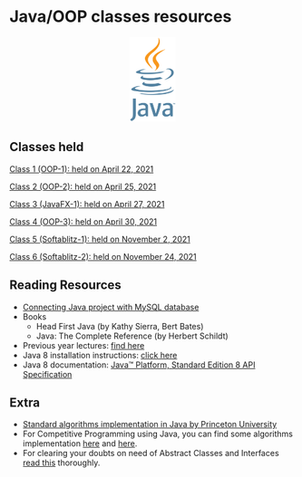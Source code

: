# Java/OOP classes resources
<div align="center"><img src="Java.png" height="150"/></div>

## Classes held

[Class 1 (OOP-1): held on April 22, 2021](2021_04_22_JavaClass-1)

[Class 2 (OOP-2): held on April 25, 2021](2021_04_25_JavaClass-2)

[Class 3 (JavaFX-1): held on April 27, 2021](2021_04_27_JavaClass-3)

[Class 4 (OOP-3): held on April 30, 2021](2021_04_30_JavaClass-4)

[Class 5 (Softablitz-1): held on November 2, 2021](2021_11_02_SoftablitzClass-1)

[Class 6 (Softablitz-2): held on November 24, 2021](2021_11_24_Softablitz_Class-2)

## Reading Resources

-   [Connecting Java project with MySQL database](JavaMySQLNotes)
-   Books
    -   Head First Java (by Kathy Sierra, Bert Bates)
    -   Java: The Complete Reference (by Herbert Schildt)
-   Previous year lectures: [find here](https://github.com/CC-MNNIT/2020-21-Classes/tree/master/Java)
-   Java 8 installation instructions: [click here](https://docs.google.com/document/d/1MrsuUJ05V6GazqPcjNPifAi3UjLHhCnU4QiN-4fvJyc/edit?usp=sharing)
-   Java 8 documentation: [Java™ Platform, Standard Edition 8 API Specification](https://docs.oracle.com/javase/8/docs/api/)

## Extra
-   [Standard algorithms implementation in Java by Princeton University](https://algs4.cs.princeton.edu/code/)
-   For Competitive Programming using Java, you can find some algorithms implementation [here](https://github.com/indy256/codelibrary/tree/master/java) and [here](https://github.com/williamfiset/algorithms).
-   For clearing your doubts on need of Abstract Classes and Interfaces [read this](https://cc-mnnit.github.io/2018-19-Classes/Java/2018_08_16_Java-Class-3/) thoroughly.
